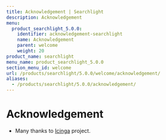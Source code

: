 ```yaml
---
title: Acknowledgement | Searchlight
description: Acknowledgement
menu:
  product_searchlight_5.0.0:
    identifier: acknowledgement-searchlight
    name: Acknowledgement
    parent: welcome
    weight: 20
product_name: searchlight
menu_name: product_searchlight_5.0.0
section_menu_id: welcome
url: /products/searchlight/5.0.0/welcome/acknowledgement/
aliases:
  - /products/searchlight/5.0.0/acknowledgement/
---
```


# Acknowledgement
 - Many thanks to [Icinga](https://www.icinga.com/) project.
